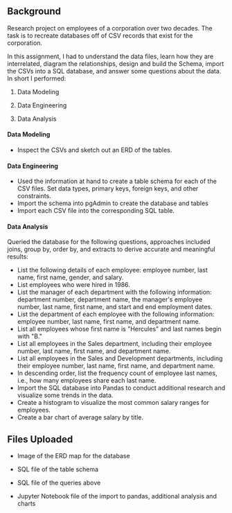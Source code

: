 ## Background

Research project on employees of a corporation over two decades. The task is to recreate databases off of CSV records that exist for the corporation.

In this assignment, I had to understand the data files, learn how they are interrelated, diagram the relationships, design and build the Schema, import the CSVs into a SQL database, and answer some questions about the data. In short I performed:

1. Data Modeling

2. Data Engineering

3. Data Analysis

   

#### Data Modeling

- Inspect the CSVs and sketch out an ERD of the tables. 


#### Data Engineering

* Used the information at hand to create a table schema for each of the CSV files. Set data types, primary keys, foreign keys, and other constraints.
* Import the schema into pgAdmin to create the database and tables
* Import each CSV file into the corresponding SQL table.

#### Data Analysis

Queried the database for the following questions, approaches included joins, group by, order by, and extracts to derive accurate and meaningful results:

- List the following details of each employee: employee number, last name, first name, gender, and salary.
- List employees who were hired in 1986.
- List the manager of each department with the following information: department number, department name, the manager's employee number, last name, first name, and start and end employment dates.
- List the department of each employee with the following information: employee number, last name, first name, and department name.
- List all employees whose first name is "Hercules" and last names begin with "B."
- List all employees in the Sales department, including their employee number, last name, first name, and department name.
- List all employees in the Sales and Development departments, including their employee number, last name, first name, and department name.
- In descending order, list the frequency count of employee last names, i.e., how many employees share each last name.
- Import the SQL database into Pandas to conduct additional research and visualize some trends in the data.
- Create a histogram to visualize the most common salary ranges for employees.
- Create a bar chart of average salary by title.

## Files Uploaded

* Image of the ERD map for the database

* SQL file of the table schema

* SQL file of  the queries above

* Jupyter Notebook file of the import to pandas, additional analysis and charts


